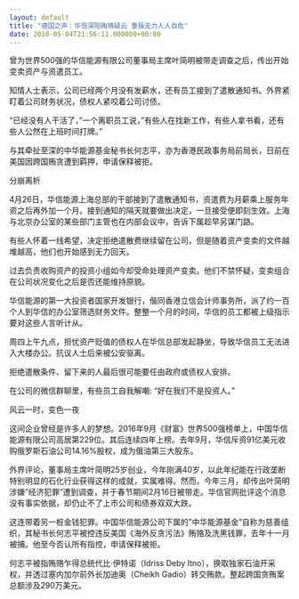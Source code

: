 ```yaml
---
layout: default
title: "德国之声：华信深陷贿赂疑云 重振无力人人自危"
date: 2018-05-04T21:56:11.000000+08:00
---
```


曾为世界500强的华信能源有限公司董事局主席叶简明被带走调查之后，传出开始变卖资产与资遣员工。

知情人士表示，公司已经两个月没有发薪水，还有员工接到了遣散通知书。外界紧盯着公司财务状况，债权人紧咬着公司讨债。

“已经没有人干活了，”一个离职员工说，”有些人在找新工作，有些人拿书看，还有些人公然在上班时间打牌。”

与其牵扯至深的中华能源基金秘书长何志平，亦为香港民政事务局前局长，日前在美国因跨国贿贪遭到羁押，申请保释被拒。

分崩离析

4月26日，华信能源上海总部的干部接到了遣散通知书，资遣费为月薪乘上服务年资之后再外加一个月。接到通知的隔天就要做出决定，一旦接受便即刻生效。上海与北京办公室的某些部门主管也在内部会议中，告诉下属趁早另谋门路。

有些人怀着一线希望，决定拒绝遣散费继续留在公司，但是随着资产变卖的文件越堆越高，他们也开始感到无力回天。

过去负责收购资产的投资小组如今却受命处理资产变卖。他们不禁怀疑，变卖组合在公司状况变化之后是否还能维持原貌。

华信能源的第一大投资者国家开发银行，偕同香港立信会计师事务所，派了约一百个人到华信的办公室筛选财务文件。整整一个月的时间，华信的员工都被上级指示要对这些人言听计从。

周四上午九点，担忧资产贬值的债权人在华信总部发起静坐，导致华信员工无法进入大楼办公。抗议人士后来被公安驱离。

拒绝遣散条件、留下来的人最后很可能要任由政府或债权人安排。

在公司的微信群聊里，有些员工自我解嘲: “好在我们不是投资人。”

风云一时，变色一夜

这间企业曾经是许多人的梦想。2016年9月《财富》世界500强榜单上，中国华信能源有限公司高居第229位。其后连续四年上榜。去年9月，华信斥资91亿美元收购俄罗斯石油公司14.16%股权，成为俄油第三大股东。

外界评论，董事局主席叶简明25岁创业，今年刚满40岁，以此年纪能在行政垄断特别明显的石化行业获得这样的成就，实属难得。然而，今年三月，却传出叶简明涉嫌”经济犯罪”遭到调查，并于春节期间2月16日被带走。华信官网批评这个消息没有事实依据，却仍止不了上市公司和债券双双大跌。

这连带着另一桩金钱犯罪。中国华信能源公司下属的”中华能源基金”自称为慈善组织，其秘书长何志平被控违反美国《海外反贪污法》贿赂及洗黑钱罪，去年十一月被捕。他至今否认所有指控，申请保释被拒。

何志平被指贿赂乍得总统代比·伊特诺（Idriss Deby Itno），换取独家石油开采权，并透过塞内加尔前外长加迪奥（Cheikh Gadio）转交贿款。整起跨国贪贿案总额涉及290万美元。

